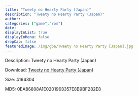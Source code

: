```yaml
---
title: "Tweety no Hearty Party (Japan)"
description: "Tweety no Hearty Party (Japan)"
author: 
categories: ["game","rom"]
date: 
displayInList: true
displayInMenu: false
dropCap: false
featuredImage: /img/gba/Tweety no Hearty Party [Japan].jpg
---
```


Description: Tweety no Hearty Party (Japan)

Download: <a style="text-decoration:underline;" href="https://mega.nz/#!nXo0RQJQ!h6Pw4wE9UGoMy-GZCTRXwP18eWmkXOqibQ9s21niJXo" target = "_blank" rel = "nofollow" > Tweety no Hearty Party (Japan)</a>

Size: 4194304

MD5: 0EA86808A1E0201968357E8B9BF282E8

